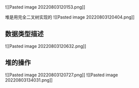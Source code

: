 ![[Pasted image 20220803120153.png]]

堆是用完全二叉树实现的
![[Pasted image 20220803120404.png]]

## 数据类型描述
![[Pasted image 20220803120632.png]]

## 堆的操作
![[Pasted image 20220803120727.png]]
![[Pasted image 20220803134031.png]]